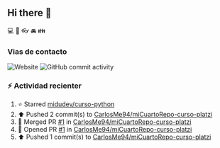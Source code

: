 ## Hi there 👋

:computer:
:pencil:
:eyeglasses:
:oncoming_automobile:
:family:

### Vias de contacto

![Website](https://img.shields.io/website)
![GitHub commit activity](https://img.shields.io/github/commit-activity/w/CarlosMe94/CarlosMe94)

### :zap: Actividad recienter
<!--RECENT_ACTIVITY:start-->
1. ⭐ Starred [midudev/curso-python](https://github.com/midudev/curso-python)<br>
2. ⬆️ Pushed 2 commit(s) to [CarlosMe94/miCuartoRepo-curso-platzi](https://github.com/CarlosMe94/miCuartoRepo-curso-platzi)<br>
3. 🎉 Merged PR [#1](https://github.com/CarlosMe94/miCuartoRepo-curso-platzi/pull/1) in [CarlosMe94/miCuartoRepo-curso-platzi](https://github.com/CarlosMe94/miCuartoRepo-curso-platzi)<br>
4. 💪 Opened PR [#1](https://github.com/CarlosMe94/miCuartoRepo-curso-platzi/pull/1) in [CarlosMe94/miCuartoRepo-curso-platzi](https://github.com/CarlosMe94/miCuartoRepo-curso-platzi)<br>
5. ⬆️ Pushed 1 commit(s) to [CarlosMe94/miCuartoRepo-curso-platzi](https://github.com/CarlosMe94/miCuartoRepo-curso-platzi)<br>
<!--RECENT_ACTIVITY:end-->
